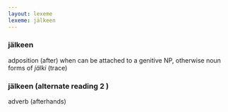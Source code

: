 ```yaml
---
layout: lexeme
lexeme: jälkeen
---
```


###  jälkeen 
adposition (after) when can be attached to a genitive NP, otherwise noun forms of *jälki* (trace)


###  jälkeen  (alternate reading 2 )

adverb (afterhands) 

